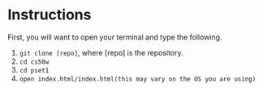 # Instructions
First, you will want to open your terminal and type the following.

1. `git clone [repo]`, where [repo] is the repository. 
2. `cd cs50w`
3. `cd pset1`
4. `open index.html/index.html(this may vary on the OS you are using)`

